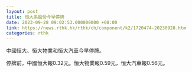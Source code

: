 ```yaml
---
layout: post
title: 恒大系股份今早停牌
date: 2023-09-28 09:02:53.000000000 +08:00
link: https://news.rthk.hk/rthk/ch/component/k2/1720474-20230928.htm
categories: rthk
---
```


中國恒大、恒大物業和恒大汽車今早停牌。

停牌前，中國恒大報0.32元。恒大物業報0.59元，恒大汽車報0.56元。
